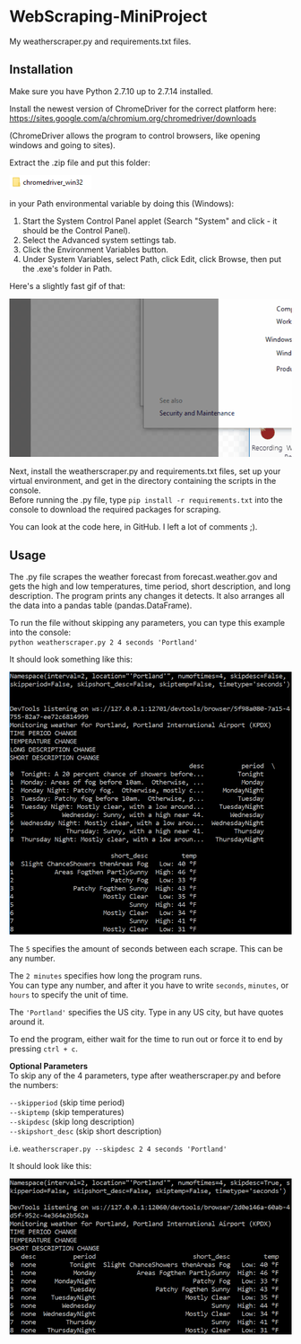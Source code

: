 # WebScraping-MiniProject
My weatherscraper.py and requirements.txt files.

## Installation

Make sure you have Python 2.7.10 up to 2.7.14 installed.

Install the newest version of ChromeDriver for the correct platform here: https://sites.google.com/a/chromium.org/chromedriver/downloads

(ChromeDriver allows the program to control browsers, like opening windows and going to sites).

Extract the .zip file and put this folder:

![ChromeDriver Folder](/images/cdriverfolder.PNG)

in your Path environmental variable by doing this (Windows):

1. Start the System Control Panel applet (Search "System" and click - it should be the Control Panel).  
2. Select the Advanced system settings tab.  
3. Click the Environment Variables button.  
4. Under System Variables, select Path, click Edit, click Browse, then put the .exe's folder in Path.

Here's a slightly fast gif of that:

![How to edit Path](/images/chromedriverpath.gif)

Next, install the weatherscraper.py and requirements.txt files, set up your virtual environment, and get in the directory containing the scripts in the console.  
Before running the .py file, type `pip install -r requirements.txt` into the console to download the required packages for scraping.

You can look at the code here, in GitHub. I left a lot of comments ;).


## Usage
The .py file scrapes the weather forecast from forecast.weather.gov and gets the high and low temperatures, time period, short description, and long description. The program prints any changes it detects. It also arranges all the data into a pandas table (pandas.DataFrame).

To run the file without skipping any parameters, you can type this example into the console:  
`python weatherscraper.py 2 4 seconds 'Portland'`  

It should look something like this:

![Weather Scraping Example](/images/skipdesc.PNG)

The `5` specifies the amount of seconds between each scrape. This can be any number.

The `2 minutes` specifies how long the program runs.  
You can type any number, and after it you have to write `seconds`, `minutes`, or `hours` to specify the unit of time.

The `'Portland'` specifies the US city. Type in any US city, but have quotes around it.

To end the program, either wait for the time to run out or force it to end by pressing `ctrl + c`.

<b>Optional Parameters</b>  
To skip any of the 4 parameters, type after weatherscraper.py and before the numbers:

`--skipperiod` (skip time period)  
`--skiptemp` (skip temperatures)  
`--skipdesc` (skip long description)  
`--skipshort_desc` (skip short description)

i.e. `weatherscraper.py --skipdesc 2 4 seconds 'Portland'`

It should look like this:

![Weather Scraping Example - skipdesc](/images/webscraperpic.PNG)
